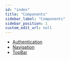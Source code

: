 ```yaml
---
id: "index"
title: "Components"
sidebar_label: "Components"
sidebar_position: 1
custom_edit_url: null
---
```


- [Authentication](./Authentication)
- [Navigation](./Navigation.mdx)
- [TopBar](./TopBar.mdx)
